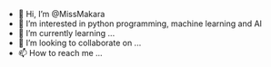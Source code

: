 - 👋 Hi, I’m @MissMakara
- 👀 I’m interested in python programming, machine learning and AI
- 🌱 I’m currently learning ...
- 💞️ I’m looking to collaborate on ...
- 📫 How to reach me ...

<!---
MissMakara/MissMakara is a ✨ special ✨ repository because its `README.md` (this file) appears on your GitHub profile.
You can click the Preview link to take a look at your changes.
--->
